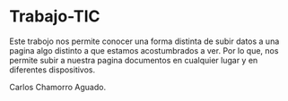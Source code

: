 
# Trabajo-TIC
Este trabojo nos permite conocer una forma distinta de subir datos a una pagina algo distinto a que estamos acostumbrados a ver. Por lo que, nos permite subir a nuestra pagina documentos en cualquier lugar y en diferentes dispositivos. 




Carlos Chamorro Aguado.
